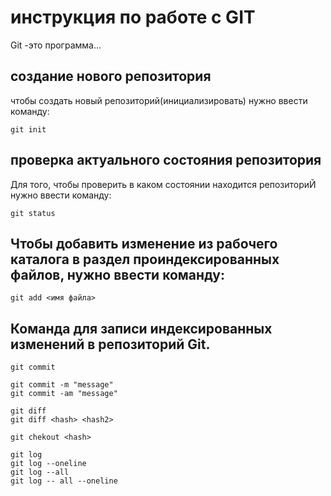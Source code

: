 # инструкция по работе с GIT

Git -это программа...

## создание нового репозитория


чтобы создать новый репозиторий(инициализировать) нужно ввести команду: 
    
    git init


## проверка актуального состояния репозитория

Для того, чтобы проверить в каком состоянии находится репозиториЙ нужно ввести  команду:

    git status

## Чтобы добавить изменение из рабочего каталога в раздел проиндексированных файлов, нужно ввести команду:

    git add <имя файла>

## Команда для записи индексированных изменений в репозиторий Git. 

    git commit
    
    git commit -m "message"
    git commit -am "message"

    git diff
    git diff <hash> <hash2>

    git chekout <hash>

    git log
    git log --oneline
    git log --all
    git log -- all --oneline

